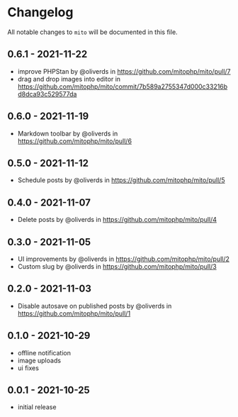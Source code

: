 # Changelog

All notable changes to `mito` will be documented in this file.

## 0.6.1 - 2021-11-22

* improve PHPStan by @oliverds in https://github.com/mitophp/mito/pull/7
* drag and drop images into editor in https://github.com/mitophp/mito/commit/7b589a2755347d000c33216bd8dca93c529577da

## 0.6.0 - 2021-11-19

* Markdown toolbar by @oliverds in https://github.com/mitophp/mito/pull/6

## 0.5.0 - 2021-11-12

* Schedule posts by @oliverds in https://github.com/mitophp/mito/pull/5

## 0.4.0 - 2021-11-07

* Delete posts by @oliverds in https://github.com/mitophp/mito/pull/4

## 0.3.0 - 2021-11-05

* UI improvements by @oliverds in https://github.com/mitophp/mito/pull/2
* Custom slug by @oliverds in https://github.com/mitophp/mito/pull/3

## 0.2.0 - 2021-11-03

* Disable autosave on published posts by @oliverds in https://github.com/mitophp/mito/pull/1

## 0.1.0 - 2021-10-29

* offline notification
* image uploads
* ui fixes

## 0.0.1 - 2021-10-25

* initial release
